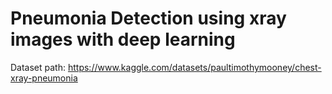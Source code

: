 # Pneumonia Detection using xray images with deep learning
Dataset path: https://www.kaggle.com/datasets/paultimothymooney/chest-xray-pneumonia

